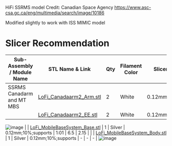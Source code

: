 HiFi SSRMS model Credit: Canadian Space Agency https://www.asc-csa.gc.ca/eng/multimedia/search/image/10186

Modified slightly to work with ISS MIMIC model

# Slicer Recommendation 

|  **Sub-Assembly / Module Name** | **STL Name & Link** | **Qty** | **Filament Color** | **Slicer Comments** | **Approx Print Time [h:mm]** | **Approx Filament Used [g]** | **Approx Filament Used [m]** |
| ---- | --- | --- | --- | --- | --- | --- | --- |
| SSRMS Canadarm and MT MBS | [LoFi_Canadaarm2_Arm.stl](https://github.com/ISS-Mimic/Mimic/blob/main/3D_Printing/SSRMS_Canadarm_and_MT_MBS/LoFi_Canadaarm2_Arm.stl) | 2 | White | 0.12mm;10%;supports | 0:23 | 1.9 | 0.65 |
|  | [LoFi_Canadaarm2_EE.stl](https://github.com/ISS-Mimic/Mimic/blob/main/3D_Printing/SSRMS_Canadarm_and_MT_MBS/LoFi_Canadaarm2_EE.stl) | 2 | White | 0.12mm;10%;supports | - | - | - |
![image](https://user-images.githubusercontent.com/58833710/197435981-84cd260b-77a9-45f6-a053-2e91dc35b268.png)
|  | [LoFi_MobileBaseSystem_Base.stl](https://github.com/ISS-Mimic/Mimic/blob/main/3D_Printing/SSRMS_Canadarm_and_MT_MBS/LoFi_MobileBaseSystem_Base.stl) | 1 | Silver | 0.12mm;10%;supports | 1:01 | 6.5 | 2.15 |
|  | [LoFi_MobileBaseSystem_Body.stl](https://github.com/ISS-Mimic/Mimic/blob/main/3D_Printing/SSRMS_Canadarm_and_MT_MBS/LoFi_MobileBaseSystem_Body.stl) | 1 | Silver | 0.12mm;10%;supports | - | - | - |
![image](https://user-images.githubusercontent.com/58833710/197436497-898090ce-99f7-4e64-a0c8-e4d4ad012ae8.png)
